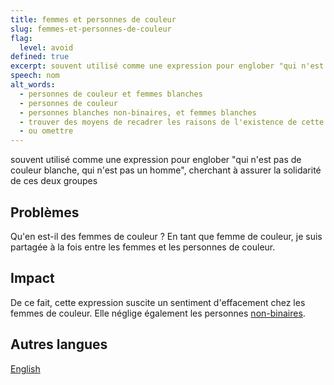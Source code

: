 ```yaml
---
title: femmes et personnes de couleur
slug: femmes-et-personnes-de-couleur
flag:
  level: avoid
defined: true
excerpt: souvent utilisé comme une expression pour englober "qui n'est pas de couleur blanche, qui n'est pas un homme", cherchant à assurer la solidarité de ces deux groupes ; efface les femmes de couleur, les personnes non binaires
speech: nom
alt_words:
  - personnes de couleur et femmes blanches
  - personnes de couleur
  - personnes blanches non-binaires, et femmes blanches
  - trouver des moyens de recadrer les raisons de l'existence de cette dynamique
  - ou omettre
---
```


souvent utilisé comme une expression pour englober "qui n'est pas de couleur blanche, qui n'est pas un homme", cherchant à assurer la solidarité de ces deux groupes

## Problèmes

Qu'en est-il des femmes de couleur ? En tant que femme de couleur, je suis partagée à la fois entre les femmes et les personnes de couleur.

## Impact

De ce fait, cette expression suscite un sentiment d'effacement chez les femmes de couleur. Elle néglige également les
personnes [non-binaires](/definitions/fr_FR/non-binaire).

## Autres langues

[English](/definitions/women-and-people-of-colour)
